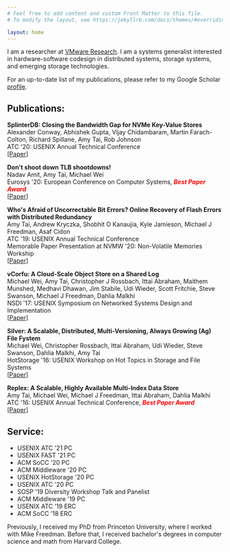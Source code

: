 ```yaml
---
# Feel free to add content and custom Front Matter to this file.
# To modify the layout, see https://jekyllrb.com/docs/themes/#overriding-theme-defaults

layout: home
---
```

I am a researcher at <a href="https://research.vmware.com">VMware Research</a>. I am a systems generalist interested in hardware-software codesign in distributed systems, storage systems, and emerging storage technologies.

For an up-to-date list of my publications, please refer to my Google Scholar <a href="https://scholar.google.com/citations?user=lOKxtwoAAAAJ">profile</a>.

<h2>Publications:</h2>

<b>SplinterDB: Closing the Bandwidth Gap for NVMe Key-Value Stores</b>
<br>
Alexander Conway, Abhishek Gupta, Vijay Chidambaram, Martin Farach-Colton, Richard Spillane, Amy Tai, Rob Johnson<br>
ATC '20: USENIX Annual Technical Conference<br>
[<a href="https://dl.acm.org/doi/abs/10.1145/3342195.3387518">Paper</a>]

<b>Don't shoot down TLB shootdowns!</b>
<br>
Nadav Amit, Amy Tai, Michael Wei<br>
Eurosys '20: European Conference on Computer Systems, <b><i><font color="red">Best Paper Award</font></i></b><br>
[<a href="https://dl.acm.org/doi/abs/10.1145/3342195.3387518">Paper</a>]

<b>Who's Afraid of Uncorrectable Bit Errors? Online Recovery of Flash Errors with Distributed Redundancy</b>
<br>
Amy Tai, Andrew Kryczka, Shobhit O Kanaujia, Kyle Jamieson, Michael J Freedman, Asaf Cidon<br>
ATC '19: USENIX Annual Technical Conference<br> 
Memorable Paper Presentation at NVMW '20: Non-Volatile Memories Workship<br>
[<a href="https://www.usenix.org/system/files/atc19-tai.pdf">Paper</a>]

<b>vCorfu: A Cloud-Scale Object Store on a Shared Log</b><br>
Michael Wei, Amy Tai, Christopher J Rossbach, Ittai Abraham, Maithem Munshed, Medhavi Dhawan, Jim Stabile, Udi Wieder, Scott Fritchie, Steve Swanson, Michael J Freedman, Dahlia Malkhi<br>
NSDI '17: USENIX Symposium on Networked Systems Design and Implementation<br> 
[<a href="https://www.usenix.org/system/files/conference/nsdi17/nsdi17-wei-michael.pdf">Paper</a>]

<b> Silver: A Scalable, Distributed, Multi-Versioning, Always Growing (Ag) File Fystem</b><br>
Michael Wei, Christopher Rossbach, Ittai Abraham, Udi Wieder, Steve Swanson, Dahlia Malkhi, Amy Tai<br>
HotStorage '16: USENIX Workshop on Hot Topics in Storage and File Systems<br>
[<a href="https://www.usenix.org/system/files/conference/hotstorage16/hotstorage16_wei.pdf">Paper</a>]

<b>Replex: A Scalable, Highly Available Multi-Index Data Store</b><br>
Amy Tai, Michael Wei, Michael J Freedman, Ittai Abraham, Dahlia Malkhi<br>
ATC '16: USENIX Annual Technical Conference, <b><i><font color="red">Best Paper Award</font></i></b><br>
[<a href="https://www.usenix.org/system/files/conference/atc16/atc16_paper-tai.pdf">Paper</a>]

<h2>Service:</h2>
<ul>
<li>USENIX ATC '21 PC</li>
<li>USENIX FAST '21 PC</li>
<li>ACM SoCC '20 PC</li>
<li>ACM Middleware '20 PC</li>
<li>USENIX HotStorage '20 PC</li>
<li>USENIX ATC '20 PC</li>
<li>SOSP '19 Diversity Workshop Talk and Panelist</li>
<li>ACM Middleware '19 PC</li>
<li>USENIX ATC '19 ERC</li>
<li>ACM SoCC '18 ERC</li>
</ul>

Previously, I received my PhD from Princeton University, where I worked with Mike Freedman.
Before that, I received bachelor's degrees in computer science and math from Harvard College.
